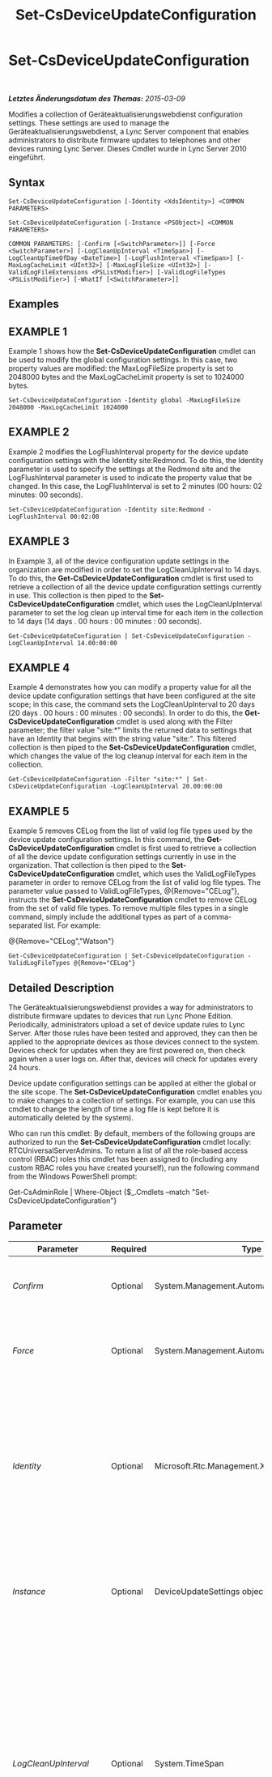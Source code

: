 ﻿---
title: Set-CsDeviceUpdateConfiguration
TOCTitle: Set-CsDeviceUpdateConfiguration
ms:assetid: 4f200a03-984a-4c5b-a9c1-a866ba1851cd
ms:mtpsurl: https://technet.microsoft.com/de-de/library/Gg398320(v=OCS.15)
ms:contentKeyID: 49293970
ms.date: 05/19/2016
mtps_version: v=OCS.15
ms.translationtype: HT
---

# Set-CsDeviceUpdateConfiguration

 

_**Letztes Änderungsdatum des Themas:** 2015-03-09_

Modifies a collection of Geräteaktualisierungswebdienst configuration settings. These settings are used to manage the Geräteaktualisierungswebdienst, a Lync Server component that enables administrators to distribute firmware updates to telephones and other devices running Lync Server. Dieses Cmdlet wurde in Lync Server 2010 eingeführt.

## Syntax

    Set-CsDeviceUpdateConfiguration [-Identity <XdsIdentity>] <COMMON PARAMETERS>

    Set-CsDeviceUpdateConfiguration [-Instance <PSObject>] <COMMON PARAMETERS>

    COMMON PARAMETERS: [-Confirm [<SwitchParameter>]] [-Force <SwitchParameter>] [-LogCleanUpInterval <TimeSpan>] [-LogCleanUpTimeOfDay <DateTime>] [-LogFlushInterval <TimeSpan>] [-MaxLogCacheLimit <UInt32>] [-MaxLogFileSize <UInt32>] [-ValidLogFileExtensions <PSListModifier>] [-ValidLogFileTypes <PSListModifier>] [-WhatIf [<SwitchParameter>]]

## Examples

## EXAMPLE 1

Example 1 shows how the **Set-CsDeviceUpdateConfiguration** cmdlet can be used to modify the global configuration settings. In this case, two property values are modified: the MaxLogFileSize property is set to 2048000 bytes and the MaxLogCacheLimit property is set to 1024000 bytes.

    Set-CsDeviceUpdateConfiguration -Identity global -MaxLogFileSize 2048000 -MaxLogCacheLimit 1024000

## EXAMPLE 2

Example 2 modifies the LogFlushInterval property for the device update configuration settings with the Identity site:Redmond. To do this, the Identity parameter is used to specify the settings at the Redmond site and the LogFlushInterval parameter is used to indicate the property value that be changed. In this case, the LogFlushInterval is set to 2 minutes (00 hours: 02 minutes: 00 seconds).

    Set-CsDeviceUpdateConfiguration -Identity site:Redmond -LogFlushInterval 00:02:00

## EXAMPLE 3

In Example 3, all of the device configuration update settings in the organization are modified in order to set the LogCleanUpInterval to 14 days. To do this, the **Get-CsDeviceUpdateConfiguration** cmdlet is first used to retrieve a collection of all the device update configuration settings currently in use. This collection is then piped to the **Set-CsDeviceUpdateConfiguration** cmdlet, which uses the LogCleanUpInterval parameter to set the log clean up interval time for each item in the collection to 14 days (14 days . 00 hours : 00 minutes : 00 seconds).

    Get-CsDeviceUpdateConfiguration | Set-CsDeviceUpdateConfiguration -LogCleanUpInterval 14.00:00:00

## EXAMPLE 4

Example 4 demonstrates how you can modify a property value for all the device update configuration settings that have been configured at the site scope; in this case, the command sets the LogCleanUpInterval to 20 days (20 days . 00 hours : 00 minutes : 00 seconds). In order to do this, the **Get-CsDeviceUpdateConfiguration** cmdlet is used along with the Filter parameter; the filter value "site:\*" limits the returned data to settings that have an Identity that begins with the string value "site:". This filtered collection is then piped to the **Set-CsDeviceUpdateConfiguration** cmdlet, which changes the value of the log cleanup interval for each item in the collection.

    Get-CsDeviceUpdateConfiguration -Filter "site:*" | Set-CsDeviceUpdateConfiguration -LogCleanUpInterval 20.00:00:00

## EXAMPLE 5

Example 5 removes CELog from the list of valid log file types used by the device update configuration settings. In this command, the **Get-CsDeviceUpdateConfiguration** cmdlet is first used to retrieve a collection of all the device update configuration settings currently in use in the organization. That collection is then piped to the **Set-CsDeviceUpdateConfiguration** cmdlet, which uses the ValidLogFileTypes parameter in order to remove CELog from the list of valid log file types. The parameter value passed to ValidLogFileTypes, @{Remove="CELog"}, instructs the **Set-CsDeviceUpdateConfiguration** cmdlet to remove CELog from the set of valid file types. To remove multiple files types in a single command, simply include the additional types as part of a comma-separated list. For example:

@{Remove="CELog","Watson"}

    Get-CsDeviceUpdateConfiguration | Set-CsDeviceUpdateConfiguration -ValidLogFileTypes @{Remove="CELog"}

## Detailed Description

The Geräteaktualisierungswebdienst provides a way for administrators to distribute firmware updates to devices that run Lync Phone Edition. Periodically, administrators upload a set of device update rules to Lync Server. After those rules have been tested and approved, they can then be applied to the appropriate devices as those devices connect to the system. Devices check for updates when they are first powered on, then check again when a user logs on. After that, devices will check for updates every 24 hours.

Device update configuration settings can be applied at either the global or the site scope. The **Set-CsDeviceUpdateConfiguration** cmdlet enables you to make changes to a collection of settings. For example, you can use this cmdlet to change the length of time a log file is kept before it is automatically deleted by the system).

Who can run this cmdlet: By default, members of the following groups are authorized to run the **Set-CsDeviceUpdateConfiguration** cmdlet locally: RTCUniversalServerAdmins. To return a list of all the role-based access control (RBAC) roles this cmdlet has been assigned to (including any custom RBAC roles you have created yourself), run the following command from the Windows PowerShell prompt:

Get-CsAdminRole | Where-Object {$\_.Cmdlets –match "Set-CsDeviceUpdateConfiguration"}

## Parameter


<table>
<colgroup>
<col style="width: 25%" />
<col style="width: 25%" />
<col style="width: 25%" />
<col style="width: 25%" />
</colgroup>
<thead>
<tr class="header">
<th>Parameter</th>
<th>Required</th>
<th>Type</th>
<th>Description</th>
</tr>
</thead>
<tbody>
<tr class="odd">
<td><p><em>Confirm</em></p></td>
<td><p>Optional</p></td>
<td><p>System.Management.Automation.SwitchParameter</p></td>
<td><p>Fordert Sie vor der Ausführung des Befehls zum Bestätigen auf.</p></td>
</tr>
<tr class="even">
<td><p><em>Force</em></p></td>
<td><p>Optional</p></td>
<td><p>System.Management.Automation.SwitchParameter</p></td>
<td><p>Suppresses the display of any non-fatal error message that might occur when running the command.</p></td>
</tr>
<tr class="odd">
<td><p><em>Identity</em></p></td>
<td><p>Optional</p></td>
<td><p>Microsoft.Rtc.Management.Xds.XdsIdentity</p></td>
<td><p>Unique identifier for the device update configuration settings to be modified. To refer to the global settings, use this syntax: -Identity global. To refer to site settings, use syntax similar to this: -Identity &quot;site:Redmond&quot;. Note that you cannot use wildcards when specifying an Identity.</p></td>
</tr>
<tr class="even">
<td><p><em>Instance</em></p></td>
<td><p>Optional</p></td>
<td><p>DeviceUpdateSettings object</p></td>
<td><p>Ermöglicht Ihnen, einen Verweis auf ein Objekt an das Cmdlet zu übergeben, statt individuelle Parameterwerte festzulegen.</p></td>
</tr>
<tr class="odd">
<td><p><em>LogCleanUpInterval</em></p></td>
<td><p>Optional</p></td>
<td><p>System.TimeSpan</p></td>
<td><p>Specifies the amount of time a device update log file is kept before it is deleted by the system.</p>
<p>The value must be entered in the format dd.hh:mm:ss where dd is days, hh is hours, mm is minutes, and ss is seconds. To enter only days, you must follow the value with a period (.).</p>
<p>Minimum Value: 1.00:00:00 (1 Day)</p>
<p>Maximum Value: 365.00:00:00 (1 Year)</p>
<p>Default: 10.00:00:00 (10 Days)</p></td>
</tr>
<tr class="even">
<td><p><em>LogCleanUpTimeOfDay</em></p></td>
<td><p>Optional</p></td>
<td><p>System.DateTime</p></td>
<td><p>Indicates the time of day when the system checks to see if there are any expired log files that should be deleted. (Expired log files are any files older than the value specified in by the LogCleanupInterval property.)</p>
<p>The value passed to the LogCleanupTimeOfDay parameter should be in the 24-hour time format hh:mm, where hh represents the hours and mm represents the minutes. In this format, midnight is represented as 00:00; 8:30 A.M. is represented as 08:30; and 11:52 P.M. is represented as 23:52.</p></td>
</tr>
<tr class="odd">
<td><p><em>LogFlushInterval</em></p></td>
<td><p>Optional</p></td>
<td><p>System.TimeSpan</p></td>
<td><p>Indicates how often information stored in the log file cache is written to the actual log file. By default, device update information is not immediately written to the log file; instead, that information is cached in memory until: 1) the log flush time interval has expired; or, 2) the cache has reached its maximum size. If this value is set to 10 minutes (00:10:00), then information in the cache will be written to the log file every 10 minutes. After the data has been logged the cache will be cleared.</p>
<p>The value must be entered in the format hh:mm:ss where hh is hours, mm is minutes, and ss is seconds.</p>
<p>Minimum Value: 00:01:00 (1 minute)</p>
<p>Maximum Value: 1:00:00 (1 hour)</p>
<p>Default: 00:05:00</p></td>
</tr>
<tr class="even">
<td><p><em>MaxLogCacheLimit</em></p></td>
<td><p>Optional</p></td>
<td><p>System.UInt32</p></td>
<td><p>Indicates the maximum amount of information (in bytes) that can held in the log file cache before that cache must be cleared and the data written to a log file. By default, log files are &quot;flushed&quot; every 5 minutes. (For details, see the description of the parameter LogFlushInterval.) However, if the cache reaches its maximum size the information in it will automatically be written to a log file (and the cache cleared), even if the log flush interval has not yet expired.</p>
<p>Default: 512000</p></td>
</tr>
<tr class="odd">
<td><p><em>MaxLogFileSize</em></p></td>
<td><p>Optional</p></td>
<td><p>System.UInt32</p></td>
<td><p>Indicates the maximum size, in bytes, for an individual log file. When a file reaches the maximum size, the next batch of data is automatically written to a new log file. The old log file will be retained until the log cleanup interval has expired.</p>
<p>Default: 1024000</p></td>
</tr>
<tr class="even">
<td><p><em>ValidLogFileExtensions</em></p></td>
<td><p>Optional</p></td>
<td><p>System.Management.Automation.PSListModifier</p></td>
<td><p>Indicates the valid log file extensions that can be used with the Device Update Web service. This list can be modified; however, there is no reason to modify the list unless you have a Lync Phone Edition compatible device that creates log files that use a different file extension.</p>
<p>Default: .dmp, .clg, .clg2, .bak, .kdmp, .dat, .bin, .cat, .xml, .txt, .hex</p></td>
</tr>
<tr class="odd">
<td><p><em>ValidLogFileTypes</em></p></td>
<td><p>Optional</p></td>
<td><p>System.Management.Automation.PSListModifier</p></td>
<td><p>Indicates the log file types retained by the device update system. The default file types include the following:</p>
<p>Watson. Log files automatically generated by a device in the event of a system crash.</p>
<p>CELog. Lync Phone logs that contain the results of functional tests and also a record of critical system events.</p>
<p>Additional file types can be added if you have a Lync Phone Edition-compatible device that creates a different kind of log file. You can also remove files. For example, if you do not want to store CELog files then you can remove the CELog file type.</p></td>
</tr>
<tr class="even">
<td><p><em>WhatIf</em></p></td>
<td><p>Optional</p></td>
<td><p>System.Management.Automation.SwitchParameter</p></td>
<td><p>Beschreibt die Auswirkungen einer Ausführung des Befehls, ohne den Befehl tatsächlich auszuführen.</p></td>
</tr>
</tbody>
</table>


## Input Types

Microsoft.Rtc.Management.WritableConfig.Settings.DeviceUpdate.DeviceUpdateConfiguration object. The **Set-CsDeviceUpdateConfiguration** cmdlet accepts pipelined instances of the device update configuration object.

## Return Types

The **Set-CsDeviceUpdateConfiguration** cmdlet does not return a value or object. Instead, the cmdlet configures instances of the Microsoft.Rtc.Management.WritableConfig.Settings.DeviceUpdate.DeviceUpdateConfiguration object.

## Siehe auch

#### Weitere Ressourcen

[Get-CsDeviceUpdateConfiguration](get-csdeviceupdateconfiguration.md)  
[New-CsDeviceUpdateConfiguration](new-csdeviceupdateconfiguration.md)  
[Remove-CsDeviceUpdateConfiguration](remove-csdeviceupdateconfiguration.md)

